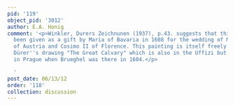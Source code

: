 ```yaml
---
pid: '119'
object_pid: '3012'
author: E.A. Honig
comment: '<p>Winkler, Durers Zeichnunen (1937), p.43. suggests that this could have
  been given as a gift by Maria of Bavaria in 1608 for the wedding of Maria Magdalena
  of Austria and Cosimo II of Florence. This painting is itself freely copied from
  Dürer''s drawing "The Great Calvary" which is also in the Uffizi but was presumably
  in Prague when Brueghel was there in 1604.</p>

  '
post_date: 06/13/12
order: '118'
collection: discussion
---
```

